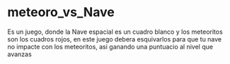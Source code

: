 # meteoro_vs_Nave
Es un juego, donde la Nave espacial es un cuadro blanco y los meteoritos son los cuadros rojos, en este juego debera esquivarlos para que tu nave no impacte con los meteoritos, asi ganando una puntuacio al nivel que avanzas

